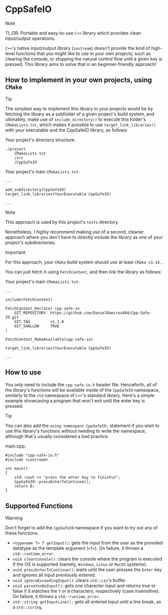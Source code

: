 # CppSafeIO

> [!NOTE]
> TL;DR: Portable and easy-to-use ```C++``` library which provides clean input/output operations.

```C++```'s native input/output library (```iostream```) doesn't provide the kind of high-level functions that you might like to use in your own projects, such as clearing the console, or stopping the natural control flow until a given key is pressed. This library aims to solve that in an beginner-friendly approach!  

## How to implement in your own projects, using ```CMake```

> [!TIP]
> The simplest way to implement this library in your projects would be by fetching the library as a subfolder of a given project's build system, and ultimately, make use of ```include_directory()``` to execute this folder's ```CMakeLists.txt```, which makes it possible to use ```target_link_libraries()``` with your executable and the CppSafeIO library, as follows:

Your project's directory structure:
```
./project
    CMakeLists.txt
    /src
    /CppSafeIO
```

Your project's main ```CMakeLists.txt```:
```
...

add_subdirectory(CppSafeIO)
target_link_libraries(YourExecutable CppSafeIO)

...
```

> [!NOTE]
> This approach is used by this project's ```tests``` directory.

Nonetheless, I highly recommend making use of a second, cleaner approach where you don't have to directly include the library as one of your project's subdirectories:

> [!IMPORTANT]
> For this approach, your ```CMake``` build system should use at least ```CMake v3.14.```.

You can just fetch it using ```FetchContent```, and then link the library as follows:

Your project's main ```CMakeLists.txt```:
```
...

include(FetchContent)

FetchContent_Declare( cpp-safe-io 
    GIT_REPOSITORY  https://github.com/DanielRamirez404/Cpp-Safe-IO.git 
    GIT_TAG         v1.1.0
    GIT_SHALLOW     TRUE 
) 

FetchContent_MakeAvailable(cpp-safe-io)

target_link_libraries(YourExecutable CppSafeIO)

...
```

## How to use

You only need to include the ```cpp-safe-io.h``` header file. Henceforth, all of the library's functions will be available inside of the ```CppSafeIO``` namespace, similarly to the ```std``` namespace of ```C++```'s standard library. Here's a simple example showcasing a program that won't exit until the enter key is pressed. 

> [!TIP]
> You can also add the ```using namespace CppSafeIO;``` statement if you wish to use this library's functions without needing to write the namespace, although that's usually considered a bad practice.

main.cpp:
```
#include "cpp-safe-io.h"
#include <iostream>

int main()
{
    std::cout << "press the enter key to finish\n";
    CppSafeIO::pressEnterToContinue();
    return 0;
}
```

## Supported Functions

> [!WARNING]
> Don't forget to add the ```CppSafeIO``` namespace if you want to try out any of these functions.

* ```<typename T> T getInput()```: gets the input from the user as the provided datatype as the template argument (```<T>```). On failure, it throws a ```std::runtime_error```.
* ```void clearConsole()```: clears the console where the program is executed if the OS is supported (namely, ```Windows```, ```Linux``` or ```MacOS``` systems).
* ```void pressEnterToContinue()```: waits until the user presses the ```Enter``` key and ignores all input previously entered.
* ```void ignoreExceedingInput()```: clears ```std::cin```'s buffer.
* ```void parseYesNoInput()```: gets one character input and returns true or false if it matches the ```Y``` or ```N``` characters, respectively (case insensitive). On failure, it throws a ```std::runtime_error```.
* ```std::string getInputLine():``` gets all entered input until a line break, as a ```std::string```.
